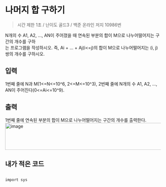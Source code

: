 나머지 합 구하기
=================
> 시간 제한 1초 / 난이도 골드3 / 백준 온라인 저지 10986번

N개의 수 A1, A2, ..., AN이 주어졌을 때 연속된 부분의 합이 M으로 나누어떨어지는 구간의 개수를 구하  
는 프로그램을 작성하시오. 즉, Ai + ... + Aj(i<=j)의 합이 M으로 나누어떨어지는 (i, j)쌍의 개수를 구하시오.  

입력
------------
1번째 줄에 N과 M(1<=N<=10^6, 2<=M<=10^3), 2번째 줄에 N개의 수 A1, A2, ..., AN이 주어진다(0<=Ai<=10^9).

출력
-----------
1번째 줄에 연속된 부분의 합이 M으로 나누어떨어지는 구간의 개수를 출력한다.
<img width="539" height="87" alt="image" src="https://github.com/user-attachments/assets/5f9aff4e-0380-4c9b-a07e-6709d42c8f32" />

내가 적은 코드
------------
<pre>
<code>
import sys 
  
</code>
</pre>
